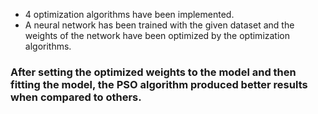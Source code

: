 - 4 optimization algorithms have been implemented.
- A neural network has been trained with the given dataset and the weights of the network have been optimized by the optimization algorithms.

### After setting the optimized weights to the model and then fitting the model, the PSO algorithm produced better results when compared to others.
